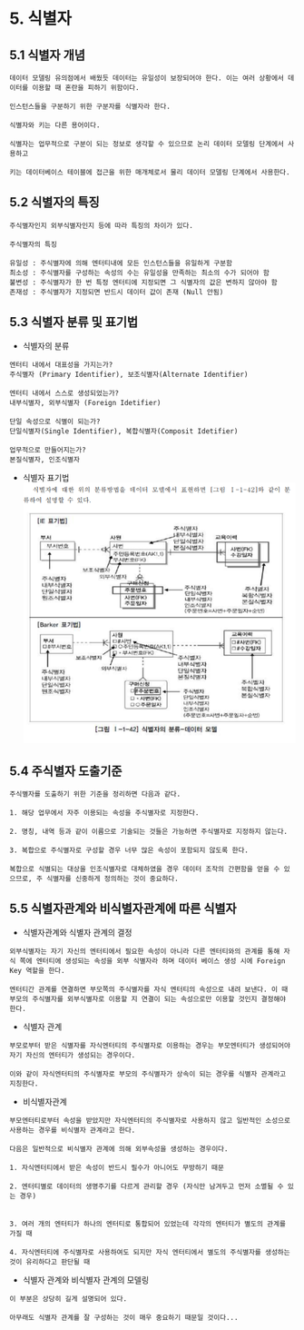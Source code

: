 # 5. 식별자

## 5.1 식별자 개념

```
데이터 모델링 유의점에서 배웠듯 데이터는 유일성이 보장되어야 한다. 이는 여러 상황에서 데이터를 이용할 때 혼란을 피하기 위함이다.

인스턴스들을 구분하기 위한 구분자를 식별자라 한다. 

식별자와 키는 다른 용어이다. 

식별자는 업무적으로 구분이 되는 정보로 생각할 수 있으므로 논리 데이터 모델링 단계에서 사용하고 

키는 데이터베이스 테이블에 접근을 위한 매개체로서 물리 데이터 모델링 단계에서 사용한다.
```

## 5.2 식별자의 특징

```
주식별자인지 외부식별자인지 등에 따라 특징의 차이가 있다.

주식별자의 특징

유일성 : 주식별자에 의해 엔터티내에 모든 인스턴스들을 유일하게 구분함
최소성 : 주식별자를 구성하는 속성의 수는 유일성을 만족하는 최소의 수가 되어야 함
불변성 : 주식별자가 한 번 특정 엔터티에 지정되면 그 식별자의 값은 변하지 않아야 함
존재성 : 주식별자가 지정되면 반드시 데이터 값이 존재 (Null 안됨)
```

## 5.3 식별자 분류 및 표기법

- 식별자의 분류

```
엔터티 내에서 대표성을 가지는가?
주식별자 (Primary Identifier), 보조식별자(Alternate Identifier)

엔터티 내에서 스스로 생성되었는가?
내부식별자, 외부식별자 (Foreign Idetifier)

단일 속성으로 식별이 되는가?
단일식별자(Single Identifier), 복합식별자(Composit Idetifier)

업무적으로 만들어지는가?
본질식별자, 인조식별자
```

- 식별자 표기법
![식별자_표기법](./%EC%8B%9D%EB%B3%84%EC%9E%90_%ED%91%9C%EA%B8%B0%EB%B2%95.PNG)

## 5.4 주식별자 도출기준

```
주식별자를 도출하기 위한 기준을 정리하면 다음과 같다.

1. 해당 업무에서 자주 이용되는 속성을 주식별자로 지정한다.

2. 명칭, 내역 등과 같이 이름으로 기술되는 것들은 가능하면 주식별자로 지정하지 않는다.

3. 복합으로 주식별자로 구성할 경우 너무 많은 속성이 포함되지 않도록 한다.

복합으로 식별되는 대상을 인조식별자로 대체하였을 경우 데이터 조작의 간편함을 얻을 수 있으므로, 주 식별자를 신중하게 정의하는 것이 중요하다.
```

## 5.5 식별자관계와 비식별자관계에 따른 식별자

- 식별자관계와 식별자 관계의 결정
```
외부식별자는 자기 자신의 엔터티에서 필요한 속성이 아니라 다른 엔터티와의 관계를 통해 자식 쪽에 엔터티에 생성되는 속성을 외부 식별자라 하며 데이터 베이스 생성 시에 Foreign Key 역할을 한다.

엔터티간 관계를 연결하면 부모쪽의 주식별자를 자식 엔터티의 속성으로 내려 보낸다. 이 때 부모의 주식별자를 외부식별자로 이용할 지 연결이 되는 속성으로만 이용할 것인지 결정해야 한다.
```

- 식별자 관계
```
부모로부터 받은 식별자를 자식엔터티의 주식별자로 이용하는 경우는 부모엔터티가 생성되어야 자기 자신의 엔터티가 생성되는 경우이다.

이와 같이 자식엔터티의 주식별자로 부모의 주식별자가 상속이 되는 경우를 식별자 관계라고 지칭한다.
```

- 비식별자관계
```
부모엔터티로부터 속성을 받았지만 자식엔터티의 주식별자로 사용하지 않고 일반적인 소성으로 사용하는 경우를 비식별자 관계라고 한다.

다음은 일반적으로 비식별자 관계에 의해 외부속성을 생성하는 경우이다.

1. 자식엔터티에서 받은 속성이 반드시 필수가 아니어도 무방하기 때문

2. 엔터티별로 데이터의 생명주기를 다르게 관리할 경우 (자식만 남겨두고 먼저 소멸될 수 있는 경우)


3. 여러 개의 엔터티가 하나의 엔터티로 통합되어 있었는데 각각의 엔터티가 별도의 관계를 가질 때

4. 자식엔터티에 주식별자로 사용하여도 되지만 자식 엔터티에서 별도의 주식별자를 생성하는 것이 유리하다고 판단될 때
```


- 식별자 관계와 비식별자 관계의 모델링
```
이 부분은 상당히 길게 설명되어 있다.

아무래도 식별자 관계를 잘 구성하는 것이 매우 중요하기 때문일 것이다...
```
